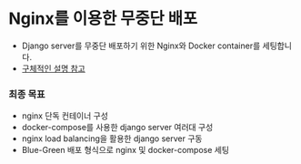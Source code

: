 # Nginx를 이용한 무중단 배포
- Django server를 무중단 배포하기 위한 Nginx와 Docker container를 세팅합니다.
- [구체적인 설명 참고](https://yamkant.github.io/server/server-1/)

### 최종 목표
- nginx 단독 컨테이너 구성
- docker-compose를 사용한 django server 여러대 구성
- nginx load balancing을 활용한 django server 구동
- Blue-Green 배포 형식으로 nginx 및 docker-compose 세팅
